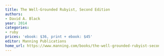 ```yaml
---
title: The Well-Grounded Rubyist, Second Edition
authors:
- David A. Black
year: 2014
categories:
- ruby
prices: 'ebook: $36, print + ebook: $45'
editor: Manning Publications
home_url: https://www.manning.com/books/the-well-grounded-rubyist-second-edition
---
```

